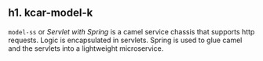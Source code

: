 h1. kcar-model-k
--
`model-ss` or *Servlet with Spring* is a camel service chassis that supports http requests. Logic is encapsulated in servlets. Spring is used to glue camel and the servlets into a lightweight microservice.

